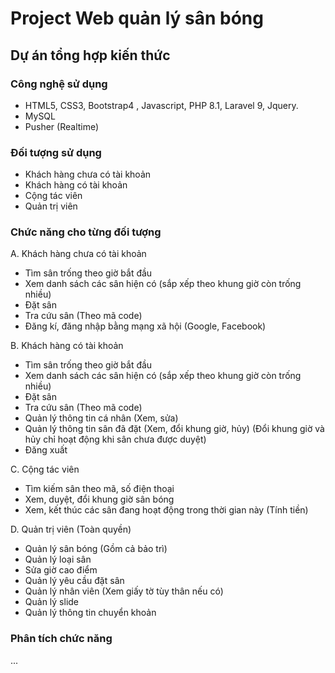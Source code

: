 # Project Web quản lý sân bóng
 
## Dự án tổng hợp kiến thức
### Công nghệ sử dụng
- HTML5, CSS3, Bootstrap4 , Javascript, PHP 8.1, Laravel 9, Jquery.
- MySQL
- Pusher (Realtime)

### Đối tượng sử dụng
- Khách hàng chưa có tài khoản
- Khách hàng có tài khoản
- Cộng tác viên
- Quản trị viên

### Chức năng cho từng đối tượng
A. Khách hàng chưa có tài khoản
- Tìm sân trống theo giờ bắt đầu
- Xem danh sách các sân hiện có (sắp xếp theo khung giờ còn trống nhiều)
- Đặt sân
- Tra cứu sân (Theo mã code)
- Đăng kí, đăng nhập bằng mạng xã hội (Google, Facebook)

B. Khách hàng có tài khoản 
- Tìm sân trống theo giờ bắt đầu
- Xem danh sách các sân hiện có (sắp xếp theo khung giờ còn trống nhiều)
- Đặt sân
- Tra cứu sân (Theo mã code)
- Quản lý thông tin cá nhân (Xem, sửa)
- Quản lý thông tin sân đã đặt (Xem, đổi khung giờ, hủy) (Đổi khung giờ và hủy chỉ hoạt động khi sân chưa được duyệt)
- Đăng xuất

C. Cộng tác viên
- Tìm kiếm sân theo mã, số điện thoại
- Xem, duyệt, đổi khung giờ sân bóng
- Xem, kết thúc các sân đang hoạt động trong thời gian này (Tính tiền)

D. Quản trị viên (Toàn quyền)
- Quản lý sân bóng (Gồm cả bảo trì)
- Quản lý loại sân
- Sửa giờ cao điểm
- Quản lý yêu cầu đặt sân 
- Quản lý nhân viên (Xem giấy tờ tùy thân nếu có)
- Quản lý slide
- Quản lý thông tin chuyển khoản

### Phân tích chức năng

...

